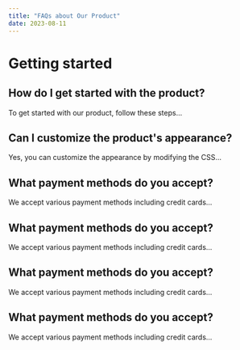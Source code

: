 ```yaml
---
title: "FAQs about Our Product"
date: 2023-08-11
---
```


# Getting started

## How do I get started with the product?

To get started with our product, follow these steps...

## Can I customize the product's appearance?

Yes, you can customize the appearance by modifying the CSS...

## What payment methods do you accept?

We accept various payment methods including credit cards...

## What payment methods do you accept?

We accept various payment methods including credit cards...

## What payment methods do you accept?

We accept various payment methods including credit cards...

## What payment methods do you accept?

We accept various payment methods including credit cards...

<!-- Add more questions and answers as needed -->
